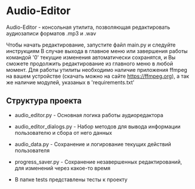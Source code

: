 # Audio-Editor
Audio-Еditor - консольная утилита, позволяющая редактировать аудиозаписи форматов .mp3 и .wav

Чтобы начать редактирование, запустите файл main.py и следуйте инструкциям
В случае выхода в главное меню или завершения работы командой '0' текущие изменения автоматически сохранятся, и Вы сможете продолжить редактирование из главного меню в любой момент.
Для работы утилиты необходимо наличие приложения ffmpeg на вашем устройстве (скачать можно на сайте https://ffmpeg.org), а так же наличие модулей, указаных в 'requirements.txt'


## Структура проекта
- audio_editor.py - Основная логика работы аудиоредактора
- audio_editor_dialogs.py - Набор методов для вывода информации пользователю и сбора от него данных
- audio_data.py - Сохранение и логирование текущих действий пользователя
- progress_saver.py - Сохранение незавершенных редактирований, для изменений через какое-то время

- В папке tests представлены тесты к проекту